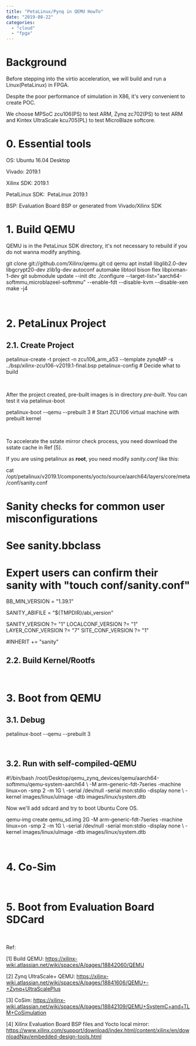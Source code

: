 ```yaml
---
title: "PetaLinux/Pynq in QEMU HowTo"
date: "2019-08-22"
categories: 
  - "cloud"
  - "fpga"
---
```


# Background

Before stepping into the virtio acceleration, we will build and run a Linux(PetaLinux) in FPGA.

Despite the poor performance of simulation in X86, it's very convenient to create POC.

We choose MPSoC zcu106(PS) to test ARM, Zynq zc702(PS) to test ARM and Kintex UltraScale kcu705(PL) to test MicroBlaze softcore.

# 0\. Essential tools

OS: Ubuntu 16.04 Desktop

Vivado: 2019.1

Xilinx SDK: 2019.1

PetalLinux SDK:  PetaLinux 2019.1

BSP: Evaluation Board BSP or generated from Vivado/Xilinx SDK

# 1\. Build QEMU

QEMU is in the PetaLinux SDK directory, it's not necessary to rebuild if you do not wanna modify anything.

git clone git://github.com/Xilinx/qemu.git
cd qemu
apt install libglib2.0-dev libgcrypt20-dev zlib1g-dev autoconf automake libtool bison flex libpixman-1-dev
git submodule update --init dtc
./configure --target-list="aarch64-softmmu,microblazeel-softmmu" --enable-fdt --disable-kvm --disable-xen
make -j4

 

# 2\. PetaLinux Project

## 2.1. Create Project

petalinux-create -t project -n zcu106\_arm\_a53 --template zynqMP -s ../bsp/xilinx-zcu106-v2019.1-final.bsp
petalinux-config # Decide what to build

 

After the project created, pre-built images is in directory _pre-built_. You can test it via petalinux-boot

petalinux-boot --qemu --prebuilt 3 # Start ZCU106 virtual machine with prebuilt kernel

 

To accelerate the sstate mirror check process, you need download the sstate cache in Ref \[5\].

If you are using petalinux as **root**, you need modify _sanity.conf_ like this:

cat /opt/petalinux/v2019.1/components/yocto/source/aarch64/layers/core/meta/conf/sanity.conf

# Sanity checks for common user misconfigurations
#
# See sanity.bbclass
#
# Expert users can confirm their sanity with "touch conf/sanity.conf"
BB\_MIN\_VERSION = "1.39.1"

SANITY\_ABIFILE = "${TMPDIR}/abi\_version"

SANITY\_VERSION ?= "1"
LOCALCONF\_VERSION  ?= "1"
LAYER\_CONF\_VERSION ?= "7"
SITE\_CONF\_VERSION  ?= "1"

#INHERIT += "sanity"

## 2.2. Build Kernel/Rootfs

 

# 3\. Boot from QEMU

## 3.1. Debug

petalinux-boot --qemu --prebuilt 3

 

## 3.2. Run with self-compiled-QEMU

#!/bin/bash
/root/Desktop/qemu\_zynq\_devices/qemu/aarch64-softmmu/qemu-system-aarch64 \\
-M arm-generic-fdt-7series -machine linux=on -smp 2 -m 1G \\
-serial /dev/null -serial mon:stdio -display none \\
-kernel images/linux/uImage -dtb images/linux/system.dtb

Now we'll add sdcard and try to boot Ubuntu Core OS.

qemu-img create qemu\_sd.img 2G
-M arm-generic-fdt-7series -machine linux=on -smp 2 -m 1G \\
-serial /dev/null -serial mon:stdio -display none \\
-kernel images/linux/uImage -dtb images/linux/system.dtb

 

# 4\. Co-Sim

 

# 5\. Boot from Evaluation Board SDCard

 

Ref:

\[1\] Build QEMU: https://xilinx-wiki.atlassian.net/wiki/spaces/A/pages/18842060/QEMU

\[2\] Zynq UltraScale+ QEMU: https://xilinx-wiki.atlassian.net/wiki/spaces/A/pages/18841606/QEMU+-+Zynq+UltraScalePlus

\[3\] CoSim: https://xilinx-wiki.atlassian.net/wiki/spaces/A/pages/18842109/QEMU+SystemC+and+TLM+CoSimulation

\[4\] Xilinx Evaluation Board BSP files and Yocto local mirror: https://www.xilinx.com/support/download/index.html/content/xilinx/en/downloadNav/embedded-design-tools.html
